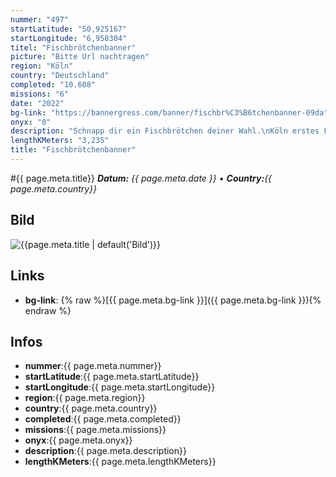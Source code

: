 ```yaml
---
nummer: "497"
startLatitude: "50,925167"
startLongitude: "6,958304"
titel: "Fischbrötchenbanner"
picture: "Bitte Url nachtragen"
region: "Köln"
country: "Deutschland"
completed: "10.608"
missions: "6"
date: "2022"
bg-link: "https://bannergress.com/banner/fischbr%C3%B6tchenbanner-09da"
onyx: "0"
description: "Schnapp dir ein Fischbrötchen deiner Wahl.\nKöln erstes Fischbrötchenbanner startet bei Fisch Hembsch, einem Familienbetrieb mit über 120 Jahren Tradition. Immer geradeaus gelangst du am Eigelstein zum Reefhouse. Ein sehr gutes Fischrestaurant welches auch Fischbrötchen und Backfisch anbietet.\nAm Ende des Banners liegt das Pescado. Hier gibt es die Luxusvariante des Fischbrötchen. Absolut empfehlenswert!"
lengthKMeters: "3,235"
title: "Fischbrötchenbanner"
---
```


#{{ page.meta.title}}
_**Datum:** {{ page.meta.date }} • **Country:**{{ page.meta.country}}_

## Bild
![{{page.meta.title | default('Bild')}}]({{page.meta.picture}})

## Links
- **bg-link**: {% raw %}[{{ page.meta.bg-link }}]({{ page.meta.bg-link }}){% endraw %}

## Infos
- **nummer**:{{ page.meta.nummer}}
- **startLatitude**:{{ page.meta.startLatitude}}
- **startLongitude**:{{ page.meta.startLongitude}}
- **region**:{{ page.meta.region}}
- **country**:{{ page.meta.country}}
- **completed**:{{ page.meta.completed}}
- **missions**:{{ page.meta.missions}}
- **onyx**:{{ page.meta.onyx}}
- **description**:{{ page.meta.description}}
- **lengthKMeters**:{{ page.meta.lengthKMeters}}

